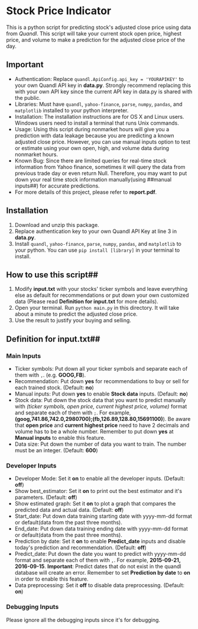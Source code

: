 # Stock Price Indicator

This is a python script for predicting stock's adjusted close price using data from _Quandl_. This script will take your current stock open price, highest price, and volume to make a prediction for the adjusted close price of the day. 

## Important

- Authentication: Replace `quandl.ApiConfig.api_key = 'YOURAPIKEY'` to your own Quandl API key in **data.py**. Strongly recommend replacing this with your own API key since the current API key in data.py is shared with the public.
- Libraries: Must have `quandl`, `yahoo-finance`, `parse`, `numpy`, `pandas`, and `matplotlib` installed to your python interpreter.
- Installation: The installation instructions are for OS X and Linux users. Windows users need to install a terminal that runs Unix commands.
- Usage: Using this script during nonmarket hours will give you a prediction with data leakage because you are predicting a known adjusted close price. However, you can use manual inputs option to test or estimate using your own open, high, and volume data during nonmarket hours.
- Known Bug: Since there are limited queries for real-time stock information from Yahoo finance, sometimes it will query the data from previous trade day or even return Null. Therefore, you may want to put down your real time stock information manually(using ##manual inputs##) for accurate predictions.
- For more details of this project, please refer to **report.pdf**.

## Installation

1. Download and unzip this package. 
2. Replace authentication key to your own Quandl API Key at line 3 in **data.py**.
3. Install `quandl`, `yahoo-finance`, `parse`, `numpy`, `pandas`, and `matplotlib` to your python. You can use `pip install [library]` in your terminal to install.

## How to use this script##
1. Modify **input.txt** with your stocks' ticker symbols and leave everything else as default for recommendations or put down your own customized data (Please read **Definition for input.txt** for more details).
2. Open your terminal. Run `python main.py` in this directory. It will take about a minute to predict the adjusted close price.
3. Use the result to justify your buying and selling.

## Definition for input.txt##
### Main Inputs
- Ticker symbols: Put down all your ticker symbols and separate each of them with `,`. (e.g. **GOOG,FB**).
- Recommendation: Put down **yes** for recommendations to buy or sell for each trained stock. (Default: **no**)
- Manual inputs: Put down **yes** to enable **Stock data** inputs. (Default: **no**)
- Stock data: Put down the stock data that you want to predict manually with *(ticker symbols, open price, current highest price, volume)* format and separate each of them with `;`. For example, **(goog,741.86,742.0,2980700);(fb,126.89,128.80,15691100)**). Be aware that **open price** and **current highest price** need to have 2 decimals and volume has to be a whole number. Remember to put down **yes** at **Manual inputs** to enable this feature.
- Data size: Put down the number of data you want to train. The number must be an integer. (Default: **600**)

### Developer Inputs
- Developer Mode: Set it **on** to enable all the developer inputs. (Default: **off**)
- Show best_estimator: Set it **on** to print out the best estimator and it's parameters. (Default: **off**)
- Show estimated graph: Set it **on** to plot a graph that compares the predicted data and actual data. (Default: **off**)
- Start_date: Put down data training starting date with yyyy-mm-dd format or default(data from the past three months).
- End_date: Put down data training ending date with yyyy-mm-dd format or default(data from the past three months).
- Prediction by date: Set it **on** to enable **Predict_date** inputs and disable today's prediction and recommendation. (Default: **off**)
- Predict_date: Put down the date you want to predict with yyyy-mm-dd format and separate each of them with `,`. For example, **2015-09-21, 2016-09-15**. **Important**: Predict dates that do not exist in the quandl database will create an error. Remember to set **Prediction by date** to **on** in order to enable this feature.
- Data preprocessing: Set it **off** to disable data preprocessing. (Default: **on**)


### Debugging Inputs
Please ignore all the debugging inputs since it's for debugging.

